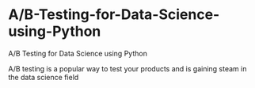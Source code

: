 # A/B-Testing-for-Data-Science-using-Python
A/B Testing for Data Science using Python

A/B testing is a popular way to test your products and is gaining steam in the data science field
